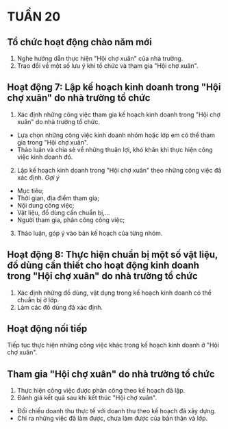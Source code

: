# TUẦN 20

## Tổ chức hoạt động chào năm mới
1. Nghe hướng dẫn thực hiện "Hội chợ xuân" của nhà trường.
2. Trao đổi về một số lưu ý khi tổ chức và tham gia "Hội chợ xuân".

## Hoạt động 7: Lập kế hoạch kinh doanh trong "Hội chợ xuân" do nhà trường tổ chức
1. Xác định những công việc tham gia kế hoạch kinh doanh trong "Hội chợ xuân" do nhà trường tổ chức.
* Lựa chọn những công việc kinh doanh nhóm hoặc lớp em có thể tham gia trong "Hội chợ xuân".
* Thảo luận và chia sẻ về những thuận lợi, khó khăn khi thực hiện công việc kinh doanh đó.

2. Lập kế hoạch kinh doanh trong "Hội chợ xuân" theo những công việc đã xác định.
*Gợi ý*
* Mục tiêu;
* Thời gian, địa điểm tham gia;
* Nội dung công việc;
* Vật liệu, đồ dùng cần chuẩn bị,...
* Người tham gia, phân công công việc;

3. Thảo luận, góp ý vào bản kế hoạch của từng nhóm.

## Hoạt động 8: Thực hiện chuẩn bị một số vật liệu, đồ dùng cần thiết cho hoạt động kinh doanh trong "Hội chợ xuân" do nhà trường tổ chức
1. Xác định những đồ dùng, vật dụng trong kế hoạch kinh doanh có thể chuẩn bị ở lớp.
2. Làm các đồ dùng đã xác định.

## Hoạt động nối tiếp
Tiếp tục thực hiện những công việc khác trong kế hoạch kinh doanh ở "Hội chợ xuân".

## Tham gia "Hội chợ xuân" do nhà trường tổ chức
1. Thực hiện công việc được phân công theo kế hoạch đã lập.
2. Đánh giá kết quả sau khi kết thúc "Hội chợ xuân".
* Đối chiếu doanh thu thực tế với doanh thu theo kế hoạch đã xây dựng.
* Chỉ ra những việc đã làm được, chưa làm được của bản thân và lớp.
